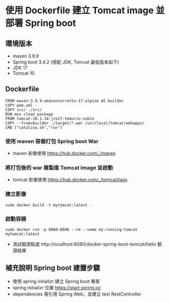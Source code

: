 # 使用 Dockerfile 建立 Tomcat image 並部署 Spring boot
## 環境版本
* maven 3.9.9
* Spring boot 3.4.2 (搭配 JDK, Tomcat 最低版本如下)
* JDK 17
* Tomcat 10
## Dockerfile
```
FROM maven:3.9.9-amazoncorretto-17-alpine AS builder
COPY pom.xml .
COPY src/ ./src/
RUN mvn clean package
FROM tomcat:10.1.34-jre17-temurin-noble
COPY --from=builder ./target/*.war /usr/local/tomcat/webapps/
CMD ["catalina.sh","run"]
```
### 使用 maven 容器打包 Spring boot War 
* maven 影像使用 https://hub.docker.com/_/maven
### 將打包後的 war 複製進 Tomcat image 並啟動
* tomcat 影像使用 https://hub.docker.com/_/tomcat/tags
### 建立影像
```
sudo docker build -t mytomcat:latest .
```
### 啟動容器
```
sudo docker run -p 8080:8080 --rm --name my-running-tomcat mytomcat:latest
```
* 測試驗證點選 http://localhost:8080/docker-spring-boot-tomcat/hello 驗證結果
## 補充說明 Spring boot 建置步驟
* 使用 spring initializr 建立 Spring boot 專案
* spring initializr 位置 https://start.spring.io/
* dependencies 需引用 Spring Web，並建立 test RestController
